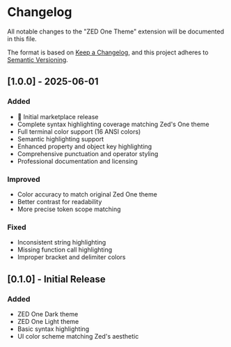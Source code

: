 # Changelog

All notable changes to the "ZED One Theme" extension will be documented in this file.

The format is based on [Keep a Changelog](https://keepachangelog.com/en/1.0.0/),
and this project adheres to [Semantic Versioning](https://semver.org/spec/v2.0.0.html).

## [1.0.0] - 2025-06-01

### Added
- 🎉 Initial marketplace release
- Complete syntax highlighting coverage matching Zed's One theme
- Full terminal color support (16 ANSI colors)
- Semantic highlighting support
- Enhanced property and object key highlighting
- Comprehensive punctuation and operator styling
- Professional documentation and licensing

### Improved
- Color accuracy to match original Zed One theme
- Better contrast for readability
- More precise token scope matching

### Fixed
- Inconsistent string highlighting
- Missing function call highlighting
- Improper bracket and delimiter colors

## [0.1.0] - Initial Release

### Added
- ZED One Dark theme
- ZED One Light theme
- Basic syntax highlighting
- UI color scheme matching Zed's aesthetic
